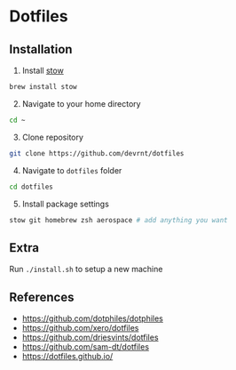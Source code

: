 # Dotfiles

## Installation

1. Install [stow](https://www.gnu.org/software/stow/)

```sh
brew install stow
```

2. Navigate to your home directory

```sh
cd ~
```

3. Clone repository

```sh
git clone https://github.com/devrnt/dotfiles
```

4. Navigate to `dotfiles` folder

```sh
cd dotfiles
```

5. Install package settings

```sh
stow git homebrew zsh aerospace # add anything you want
```

## Extra

Run `./install.sh` to setup a new machine

## References

- https://github.com/dotphiles/dotphiles
- https://github.com/xero/dotfiles
- https://github.com/driesvints/dotfiles
- https://github.com/sam-dt/dotfiles
- https://dotfiles.github.io/

